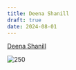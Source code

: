 ```yaml
---
title: Deena Shanill
draft: true
date: 2024-08-01
---
```

[Deena Shanill](https://i.pinimg.com/736x/1b/5d/39/1b5d39a269ee8ed497e640bb3b91d1db.jpg)

![250](https://i.pinimg.com/736x/1b/5d/39/1b5d39a269ee8ed497e640bb3b91d1db.jpg)







